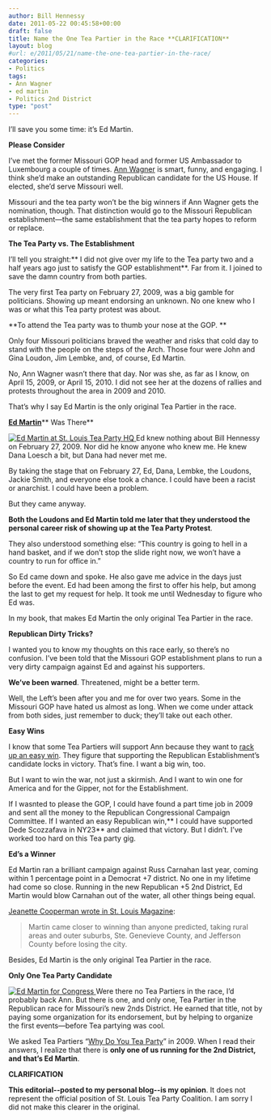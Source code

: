 ```yaml
---
author: Bill Hennessy
date: 2011-05-22 00:45:58+00:00
draft: false
title: Name the One Tea Partier in the Race **CLARIFICATION**
layout: blog
#url: e/2011/05/21/name-the-one-tea-partier-in-the-race/
categories:
- Politics
tags:
- Ann Wagner
- ed martin
- Politics 2nd District
type: "post"
---
```


I’ll save you some time: it’s Ed Martin.

**Please Consider**

I’ve met the former Missouri GOP head and former US Ambassador to Luxembourg a couple of times. [Ann Wagner](https://www.annwagner.com/) is smart, funny, and engaging. I think she’d make an outstanding Republican candidate for the US House. If elected, she’d serve Missouri well.

Missouri and the tea party won’t be the big winners if Ann Wagner gets the nomination, though. That distinction would go to the Missouri Republican establishment—the same establishment that the tea party hopes to reform or replace.

**The Tea Party vs. The Establishment**

I’ll tell you straight:** I did not give over my life to the Tea party two and a half years ago just to satisfy the GOP establishment**. Far from it. I joined to save the damn country from both parties.

The very first Tea party on February 27, 2009, was a big gamble for politicians. Showing up meant endorsing an unknown. No one knew who I was or what this Tea party protest was about.

**To attend the Tea party was to thumb your nose at the GOP. **

Only four Missouri politicians braved the weather and risks that cold day to stand with the people on the steps of the Arch. Those four were John and Gina Loudon, Jim Lembke, and, of course, Ed Martin.

No, Ann Wagner wasn’t there that day. Nor was she, as far as I know, on April 15, 2009, or April 15, 2010. I did not see her at the dozens of rallies and protests throughout the area in 2009 and 2010.

That’s why I say Ed Martin is the only original Tea Partier in the race.

**[Ed Martin](https://edmartinforcongress.com/)**** Was There**

[![Ed Martin at St. Louis Tea Party HQ](https://hennessysview.com/wp-content/uploads/2011/05/9-28-2010-030_thumb.jpg)
](https://hennessysview.com/wp-content/uploads/2011/05/9-28-2010-030.jpg)Ed knew nothing about Bill Hennessy on February 27, 2009. Nor did he know anyone who knew me. He knew Dana Loesch a bit, but Dana had never met me.

By taking the stage that on February 27, Ed, Dana, Lembke, the Loudons, Jackie Smith, and everyone else took a chance. I could have been a racist or anarchist. I could have been a problem.

But they came anyway.

**Both the Loudons and Ed Martin told me later that they understood the personal career risk of showing up at the Tea Party Protest**.

They also understood something else: “This country is going to hell in a hand basket, and if we don’t stop the slide right now, we won’t have a country to run for office in.”

So Ed came down and spoke. He also gave me advice in the days just before the event. Ed had been among the first to offer his help, but among the last to get my request for help. It took me until Wednesday to figure who Ed was.

In my book, that makes Ed Martin the only original Tea Partier in the race.

**Republican Dirty Tricks?**

I wanted you to know my thoughts on this race early, so there’s no confusion. I’ve been told that the Missouri GOP establishment plans to run a very dirty campaign against Ed and against his supporters.

**We’ve been warned**. Threatened, might be a better term.

Well, the Left’s been after you and me for over two years. Some in the Missouri GOP have hated us almost as long. When we come under attack from both sides, just remember to duck; they’ll take out each other.

**Easy Wins**

I know that some Tea Partiers will support Ann because they want to [rack up an easy win](https://lifehacker.com/hardwork/5800882). They figure that supporting the Republican Establishment’s candidate locks in victory. That’s fine. I want a big win, too.

But I want to win the war, not just a skirmish. And I want to win one for America and for the Gipper, not for the Establishment.

If I wasnted to please the GOP, I could have found a part time job in 2009 and sent all the money to the Republican Congressional Campaign Committee. If I wanted an easy Republican win,** I could have supported Dede Scozzafava in NY23** and claimed that victory. But I didn’t. I’ve worked too hard on this Tea party gig.

**Ed’s a Winner**

Ed Martin ran a brilliant campaign against Russ Carnahan last year, coming within 1 percentage point in a Democrat +7 district. No one in my lifetime had come so close. Running in the new Republican +5 2nd District, Ed Martin would blow Carnahan out of the water, all other things being equal.

[Jeanette Cooperman wrote in St. Louis Magazine](https://www.stlmag.com/St-Louis-Magazine/April-2011/The-Ed-Martin-Show/index.php?cparticle=1&siarticle=0#artanc):



> Martin came closer to winning than anyone predicted, taking rural areas and outer suburbs, Ste. Genevieve County, and Jefferson County before losing the city.



Besides, Ed Martin is the only original Tea Partier in the race.

**Only One Tea Party Candidate**

[![Ed Martin for Congress](https://hennessysview.com/wp-content/uploads/2011/05/ed-martin-kickoff.jpg)
](https://edmartinforcongress.com)Were there no Tea Partiers in the race, I’d probably back Ann. But there is one, and only one, Tea Partier in the Republican race for Missouri’s new 2nds District. He earned that title, not by paying some organization for its endorsement, but by helping to organize the first events—before Tea partying was cool.

We asked Tea Partiers “[Why Do You Tea Party](https://stlouisteaparty.com/about/why-i-tea-party/)” in 2009. When I read their answers, I realize that there is **only one of us running for the 2nd District, and that’s Ed Martin**.

**CLARIFICATION**

**This editorial--posted to my personal blog--is my opinion**. It does not represent the official position of St. Louis Tea Party Coalition. I am sorry I did not make this clearer in the original.


